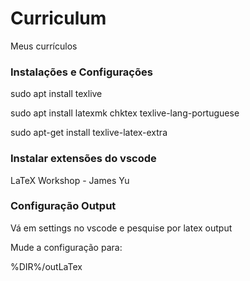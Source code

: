 # Curriculum

Meus currículos

### Instalações e Configurações

sudo apt install texlive

sudo apt install latexmk chktex texlive-lang-portuguese

sudo apt-get install texlive-latex-extra

### Instalar extensões do vscode

LaTeX Workshop - James Yu

### Configuração Output

Vá em settings no vscode e pesquise por latex output

Mude a configuração para: 

%DIR%/outLaTex
